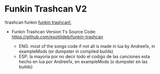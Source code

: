# Funkin Trashcan V2
!trashcan funkin
[funkin trashcan!](https://gamebanana.com/mods/468087),

* Funkin Trashcan Version 1's Source Code: https://github.com/esotilideb/funkin-trashcan

  * ENG: most of the songs code if not all is made in lua by Andree1x, in exampleMods (or dumpster in compiled builds)
  * ESP: la mayoria por no decir todo el codigo de las canciones esta hecho en lua por Andree1x, en exampleMods (o dumpster en las builds)

